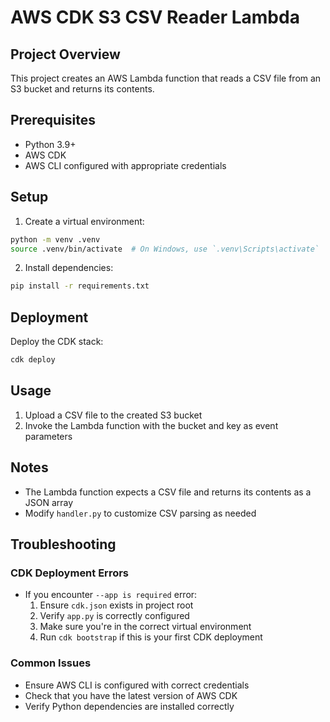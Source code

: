 # AWS CDK S3 CSV Reader Lambda

## Project Overview
This project creates an AWS Lambda function that reads a CSV file from an S3 bucket and returns its contents.

## Prerequisites
- Python 3.9+
- AWS CDK
- AWS CLI configured with appropriate credentials

## Setup
1. Create a virtual environment:
```bash
python -m venv .venv
source .venv/bin/activate  # On Windows, use `.venv\Scripts\activate`
```

2. Install dependencies:
```bash
pip install -r requirements.txt
```

## Deployment
Deploy the CDK stack:
```bash
cdk deploy
```

## Usage
1. Upload a CSV file to the created S3 bucket
2. Invoke the Lambda function with the bucket and key as event parameters

## Notes
- The Lambda function expects a CSV file and returns its contents as a JSON array
- Modify `handler.py` to customize CSV parsing as needed

## Troubleshooting
### CDK Deployment Errors
- If you encounter `--app is required` error:
  1. Ensure `cdk.json` exists in project root
  2. Verify `app.py` is correctly configured
  3. Make sure you're in the correct virtual environment
  4. Run `cdk bootstrap` if this is your first CDK deployment

### Common Issues
- Ensure AWS CLI is configured with correct credentials
- Check that you have the latest version of AWS CDK
- Verify Python dependencies are installed correctly
